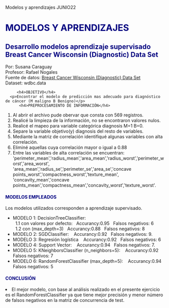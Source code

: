 Modelos y aprendizajes JUNIO22
<html>
  <head>
       </head>
  <body>
  <div id="cabecera">
      <h1 style="color:  Navy">MODELOS Y APRENDIZAJES</h1>	
    <h2 style="color:  Navy">Desarrollo modelos aprendizaje supervisado Breast Cancer Wisconsin (Diagnostic) Data Set  </h2>
  </div>
          <p>Por: Susana Caraguay <br> 
Profesor: Rafael Nogales <br> Fuente de datos: <a href=https://archive.ics.uci.edu/ml/datasets/Breast+Cancer+Wisconsin+(Diagnostic)>Breast Cancer Wisconsin (Diagnostic) Data Set </a> <br>Dataset: wdbc.data</p>
     
         <h4>OBJETIVO</h4>
      <p>Encontrar el modelo de predicción mas adecuado para diagnóstico de cáncer (M maligno B Benigno)</p>
          <h4>PREPROCESAMIENTO DE INFORMACIÓN</h4>
<ol>
  <li>Al abrir el archivo pude obervar que consta con 569 registros.</li>
  <li>Realicé la limpieza de la información, no se encontraron valores nulos.</li>
<li>Realicé el mapeo para variable categórica diagnosis M=1 B=0.</li>
<li>Separe la variable objetivo(y) diagnosis del resto de variables.</li>
<li>Mediante la matriz de correlación identifiqué algunas variables con alta correlación.</li>
<li>Eliminé aquellas cuya correlación mayor o igual a 0.88</li>
<li> Entre las variables de alta correlación se encuentran: 'perimeter_mean','radius_mean','area_mean','radius_worst','perimeter_worst','area_worst',
'area_mean','radius_se','perimeter_se','area_se','concave points_worst','compactness_worst','texture_mean',
'concavity_mean','concave points_mean','compactness_mean','concavity_worst','texture_worst'.</li>
</ol>

<h4 style="color: Navy">MODELOS EMPLEADOS</h4>
<p>Los modelos utilizados corresponden a aprendizaje supervisado.</p>
<ul>
  <li>MODELO 1: DecisionTreeClassifier: <br>  &nbsp;&nbsp;1.1 con valores por defecto:	   &nbsp;      Accurancy:0.95 &nbsp;  	Falsos negativos: 6 <br>
          &nbsp;&nbsp;1.2 con (max_depth=3)  &nbsp;
        Accurancy:0.88  &nbsp;
	Falsos negativos: 8 </li>
  <li>MODELO 2:  SGDClassifier: &nbsp;&nbsp;
	Accurancy:0.92 &nbsp;
	Falsos negativos: 9.</li>
<li>MODELO 3: Regresión logística &nbsp;&nbsp;
        Accurancy:0.92  &nbsp;
	Falsos negativos: 6 </li>
<li>MODELO 4: Support Vector: &nbsp;&nbsp;
        Accurancy:0.94  &nbsp;
	Falsos negativos: 7.</li>
<li>MODELO 5: KNeighborsClassifier (n_neighbors=5): &nbsp;&nbsp;
        Accurancy:0.92  &nbsp;
	Falsos negativos: 7</li>
<li>MODELO 6: RandomForestClassifier (max_depth=5): &nbsp;&nbsp;
        Accurancy:0.94  &nbsp;
	Falsos negativos: 5</li>
</ul>
<h4 style="color:  Navy">CONCLUSIÓN</h4>
<li>El mejor modelo, con base al análisis realizado en el presente ejercicio es el RandomForestClassifier ya que
tiene mejor precisión y menor número de falsos negativos en la matriz de concurrencia de test.<br></li>
      
   </body>
</html>
